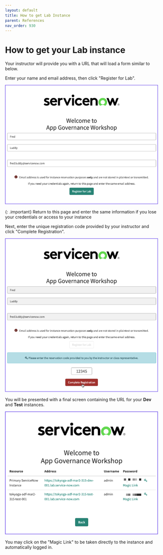 ```yaml
---
layout: default
title: How to get Lab Instance
parent: References
nav_order: 930
---
```


# How to get your Lab instance

Your instructor will provide you with a URL that will load a form similar to below. 

Enter your name and email address, then click "Register for Lab". 

![](../assets/images/2023-03-06-16-37-41.png)

{: .important}
Return to this page and enter the same information if you lose your credentials or access to your instance

Next, enter the unique registration code provided by your instructor and click "Complete Registration".

![](../assets/images/2023-03-06-16-43-26.png)

You will be presented with a final screen containing the URL for your **Dev** and **Test** instances. 

![](../assets/images/2023-03-06-16-45-23.png)

You may click on the "Magic Link" to be taken directly to the instance and automatically logged in. 
